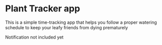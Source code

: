 # Plant Tracker app

This is a simple time-tracking app that helps you follow a proper watering schedule to keep your leafy friends
from dying prematurely

Notification not included yet

